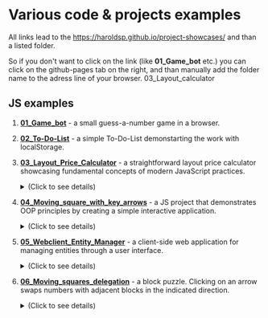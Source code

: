 # Various code & projects examples

All links lead to the https://haroldsp.github.io/project-showcases/ and than a listed folder.

So if you don't want to click on the link (like **01_Game_bot** etc.) you can click on the github-pages tab on the right, and than manually add the folder name to the adress line of your browser. 03_Layout_calculator

## JS examples

1. [**01_Game_bot**](https://haroldsp.github.io/project-showcases/01_Game_bot/) - a small guess-a-number game in a browser.
2. [**02_To-Do-List**](https://haroldsp.github.io/project-showcases/02_To-Do-List/) - a simple To-Do-List demonstarting the work with localStorage.
3. [**03_Layout_Price_Calculator**](https://haroldsp.github.io/project-showcases/03_Layout_Price_Calculator/) - a straightforward layout price calculator showcasing fundamental concepts of modern JavaScript practices.
   <details>
   <summary>(Click to see details)</summary>
    This calculator supports two languages and stores user preferences in the localStorage. Given the project's small scale and the presence of only two 
    languages, it employs a non-localization approach, resulting in duplicated content and functions. The original project with different branches representing step-by-step development can be found in this archived [repo] 
    (https://github.com/HaroldSP/JS_course).
   </details>
5. [**04_Moving_square_with_key_arrows**](https://haroldsp.github.io/project-showcases/04_Moving_square_with_key_arrows) - a JS project that demonstrates OOP principles by creating a simple interactive application.
   <details>
   <summary>(Click to see details)</summary>
   The main focus of the project is a red square that can be moved on the screen using arrow keys. 
   The project emphasizes the use of OOP concepts such as inheritance, prototypes, constructors, and classes to achieve interactive behavior.
   </details>

8. [**05_Webclient_Entity_Manager**](https://haroldsp.github.io/project-showcases/05_Webclient_Entity_Manager) - a client-side web application for managing entities through a user interface.
   <details>
   <summary>(Click to see details)</summary>
   The application uses object-oriented principles, including inheritance, to define classes with various properties. Users can create entities by filling out a form with fields corresponding to the properties of the chosen 
   class. Upon saving, entities are created based on the selected subclass, stored in an array, and persisted in local storage. The entities are displayed in a table, and users can delete them, which removes them from the 
   array, local storage, and the table. The data is preserved across page refreshes.
   </details>
10. [**06_Moving_squares_delegation**](https://haroldsp.github.io/project-showcases/06_Moving_squares_delegation) - a block puzzle. Clicking on an arrow swaps numbers with adjacent blocks in the indicated direction.
    <details>
      <summary>(Click to see details)</summary>
       It uses event delegation to handle clicks efficiently and includes a reset button to return the blocks to their original order.
       The script also ensures valid swaps and prevents out-of-bound moves. Desktop version only.
   </details>

   
